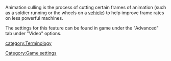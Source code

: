 Animation culling is the process of cutting certain frames of animation
(such as a soldier running or the wheels on a
[vehicle](vehicle.md)) to help improve frame rates on less
powerful machines.

The settings for this feature can be found in game under the "Advanced"
tab under "Video" options.

[category:Terminology](category:Terminology.md)

[Category:Game settings](Category:Game_settings.md)
